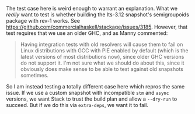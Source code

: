 The test case here is weird enough to warrant an explanation. What we
_really_ want to test is whether building the lts-3.12 snapshot's
semigroupoids package with rev-1 works. See
https://github.com/commercialhaskell/stackage/issues/3185. However, that test
requires that we use an older GHC, and as Manny commented:

> Having integration tests with old resolvers will cause them to fail
> on Linux distributions with GCC with PIE enabled by default (which
> is the latest versions of most distributions now), since older GHC
> versions do not support it. I'm not sure what we should do about
> this, since it obviously does make sense to be able to test against
> old snapshots sometimes.

So I am instead testing a totally different case here which repros the
same issue. If we use a custom snapshot with incompatible `stm` and
`async` versions, we want Stack to trust the build plan and allow a
`--dry-run` to succeed. But if we do this via `extra-deps`, we want it
to fail.
